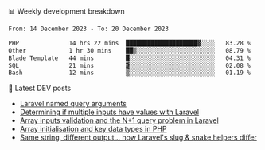 📊 Weekly development breakdown
<!--START_SECTION:waka-->

```txt
From: 14 December 2023 - To: 20 December 2023

PHP              14 hrs 22 mins  ████████████████████▓░░░░   83.28 %
Other            1 hr 30 mins    ██▒░░░░░░░░░░░░░░░░░░░░░░   08.79 %
Blade Template   44 mins         █░░░░░░░░░░░░░░░░░░░░░░░░   04.31 %
SQL              21 mins         ▓░░░░░░░░░░░░░░░░░░░░░░░░   02.08 %
Bash             12 mins         ▒░░░░░░░░░░░░░░░░░░░░░░░░   01.19 %
```

<!--END_SECTION:waka-->

📕 Latest DEV posts
<!-- BLOG-POST-LIST:START -->
- [Laravel named query arguments](https://dev.to/michaelvickersuk/laravel-named-query-arguments-28kd)
- [Determining if multiple inputs have values with Laravel](https://dev.to/michaelvickersuk/determining-if-multiple-inputs-have-values-with-laravel-km6)
- [Array inputs validation and the N+1 query problem in Laravel](https://dev.to/michaelvickersuk/array-inputs-validation-and-the-n1-query-problem-in-laravel-2agb)
- [Array initialisation and key data types in PHP](https://dev.to/michaelvickersuk/array-initialisation-and-key-data-types-in-php-1e5b)
- [Same string, different output... how Laravel&#39;s slug &amp; snake helpers differ](https://dev.to/michaelvickersuk/same-string-different-output-how-laravels-slug-snake-helpers-differ-1ccj)
<!-- BLOG-POST-LIST:END -->
